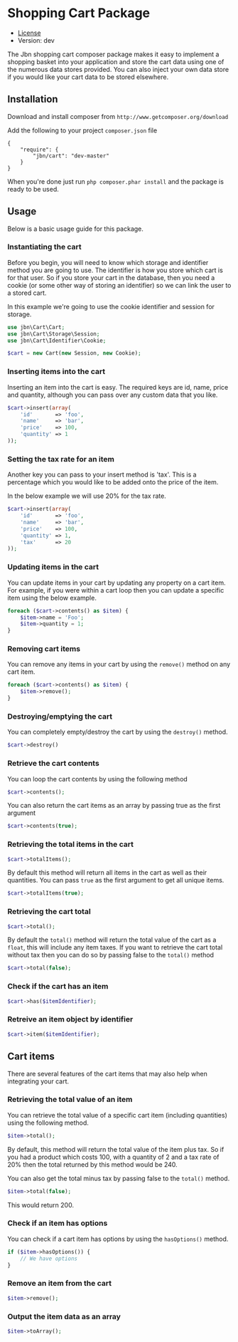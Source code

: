 # Shopping Cart Package

- [License](https://github.com/cadfolioadmin/jbncart/master/LICENSE)
- Version: dev

The Jbn shopping cart composer package makes it easy to implement a shopping basket into your application and
store the cart data using one of the numerous data stores provided. You can also inject your own data store if you
would like your cart data to be stored elsewhere.

## Installation

Download and install composer from `http://www.getcomposer.org/download`

Add the following to your project `composer.json` file

```
{
    "require": {
        "jbn/cart": "dev-master"
    }
}
```

When you're done just run `php composer.phar install` and the package is ready to be used.

## Usage

Below is a basic usage guide for this package.

### Instantiating the cart

Before you begin, you will need to know which storage and identifier method you are going to use. The identifier is
how you store which cart is for that user. So if you store your cart in the database, then you need a cookie (or some
other way of storing an identifier) so we can link the user to a stored cart.

In this example we're going to use the cookie identifier and session for storage.

```php
use jbn\Cart\Cart;
use jbn\Cart\Storage\Session;
use jbn\Cart\Identifier\Cookie;

$cart = new Cart(new Session, new Cookie);
```

### Inserting items into the cart

Inserting an item into the cart is easy. The required keys are id, name, price and quantity, although you can pass
over any custom data that you like.

```php
$cart->insert(array(
    'id'       => 'foo',
    'name'     => 'bar',
    'price'    => 100,
    'quantity' => 1
));
```

### Setting the tax rate for an item

Another key you can pass to your insert method is 'tax'. This is a percentage which you would like to be added onto
the price of the item.

In the below example we will use 20% for the tax rate.

```php
$cart->insert(array(
    'id'       => 'foo',
    'name'     => 'bar',
    'price'    => 100,
    'quantity' => 1,
    'tax'      => 20
));
```

### Updating items in the cart

You can update items in your cart by updating any property on a cart item. For example, if you were within a
cart loop then you can update a specific item using the below example.

```php
foreach ($cart->contents() as $item) {
    $item->name = 'Foo';
    $item->quantity = 1;
}
```

### Removing cart items

You can remove any items in your cart by using the `remove()` method on any cart item.

```php
foreach ($cart->contents() as $item) {
    $item->remove();
}
```

### Destroying/emptying the cart

You can completely empty/destroy the cart by using the `destroy()` method.

```php
$cart->destroy()
```

### Retrieve the cart contents

You can loop the cart contents by using the following method

```php
$cart->contents();
```

You can also return the cart items as an array by passing true as the first argument

```php
$cart->contents(true);
```

### Retrieving the total items in the cart

```php
$cart->totalItems();
```

By default this method will return all items in the cart as well as their quantities. You can pass `true`
as the first argument to get all unique items.

```php
$cart->totalItems(true);
```

### Retrieving the cart total

```php
$cart->total();
```

By default the `total()` method will return the total value of the cart as a `float`, this will include
any item taxes. If you want to retrieve the cart total without tax then you can do so by passing false to the
`total()` method

```php
$cart->total(false);
```

### Check if the cart has an item

```php
$cart->has($itemIdentifier);
```

### Retreive an item object by identifier

```php
$cart->item($itemIdentifier);
```

## Cart items

There are several features of the cart items that may also help when integrating your cart.

### Retrieving the total value of an item

You can retrieve the total value of a specific cart item (including quantities) using the following method.

```php
$item->total();
```

By default, this method will return the total value of the item plus tax. So if you had a product which costs 100,
with a quantity of 2 and a tax rate of 20% then the total returned by this method would be 240.

You can also get the total minus tax by passing false to the `total()` method.

```php
$item->total(false);
```

This would return 200.

### Check if an item has options

You can check if a cart item has options by using the `hasOptions()` method.

```php
if ($item->hasOptions()) {
    // We have options
}
```

### Remove an item from the cart

```php
$item->remove();
```

### Output the item data as an array

```php
$item->toArray();
```
